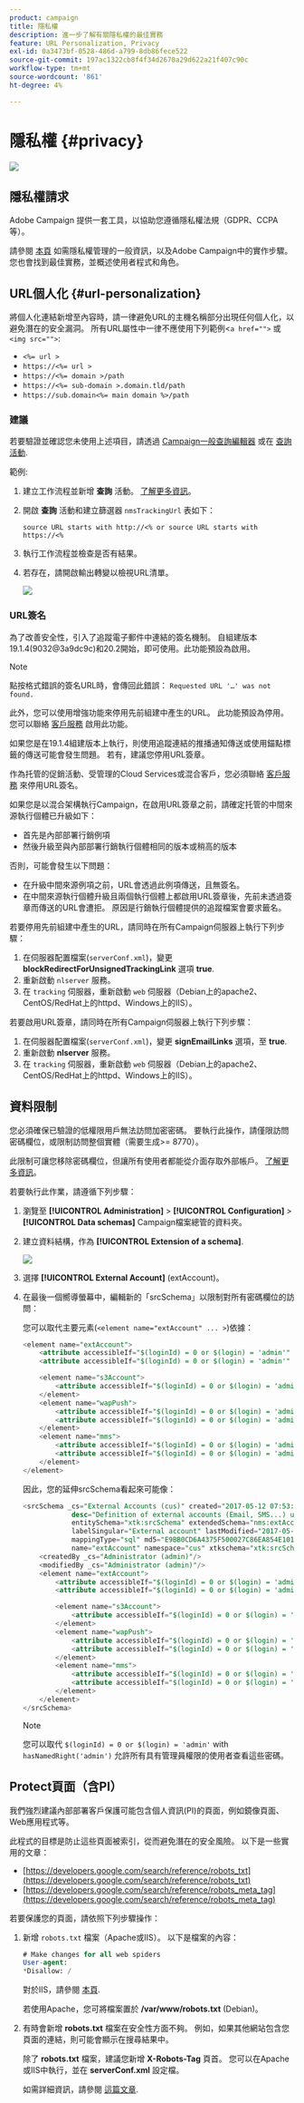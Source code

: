 ```yaml
---
product: campaign
title: 隱私權
description: 進一步了解有關隱私權的最佳實務
feature: URL Personalization, Privacy
exl-id: 0a3473bf-0528-486d-a799-8db86fece522
source-git-commit: 197ac1322cb8f4f34d2670a29d622a21f407c90c
workflow-type: tm+mt
source-wordcount: '861'
ht-degree: 4%

---
```


# 隱私權 {#privacy}

![](../../assets/v7-only.svg)

## 隱私權請求

Adobe Campaign 提供一套工具，以協助您遵循隱私權法規（GDPR、CCPA 等）。

請參閱 [本頁](../../platform/using/privacy-management.md) 如需隱私權管理的一般資訊，以及Adobe Campaign中的實作步驟。 您也會找到最佳實務，並概述使用者程式和角色。

## URL個人化 {#url-personalization}

將個人化連結新增至內容時，請一律避免URL的主機名稱部分出現任何個人化，以避免潛在的安全漏洞。 所有URL屬性中一律不應使用下列範例&lt;`a href="">` 或 `<img src="">`:

* `<%= url >`
* `https://<%= url >`
* `https://<%= domain >/path`
* `https://<%= sub-domain >.domain.tld/path`
* `https://sub.domain<%= main domain %>/path`

### 建議

若要驗證並確認您未使用上述項目，請透過 [Campaign一般查詢編輯器](../../platform/using/steps-to-create-a-query.md) 或在 [查詢活動](../../workflow/using/query.md).

範例:

1. 建立工作流程並新增 **查詢** 活動。 [了解更多資訊](../../workflow/using/query.md)。

1. 開啟 **查詢** 活動和建立篩選器 `nmsTrackingUrl` 表如下：

   `source URL starts with http://<% or source URL starts with https://<%`

1. 執行工作流程並檢查是否有結果。

1. 若存在，請開啟輸出轉變以檢視URL清單。

   ![](assets/privacy-query-dynamic-url.png)


### URL簽名

為了改善安全性，引入了追蹤電子郵件中連結的簽名機制。 自組建版本19.1.4(9032@3a9dc9c)和20.2開始，即可使用。此功能預設為啟用。

>[!NOTE]
>
>點按格式錯誤的簽名URL時，會傳回此錯誤： `Requested URL '…' was not found.`

此外，您可以使用增強功能來停用先前組建中產生的URL。 此功能預設為停用。 您可以聯絡 [客戶服務](https://helpx.adobe.com/tw/enterprise/admin-guide.html/enterprise/using/support-for-experience-cloud.ug.html) 啟用此功能。

如果您是在19.1.4組建版本上執行，則使用追蹤連結的推播通知傳送或使用錨點標籤的傳送可能會發生問題。 若有，建議您停用URL簽章。

作為托管的促銷活動、受管理的Cloud Services或混合客戶，您必須聯絡 [客戶服務](https://helpx.adobe.com/tw/enterprise/using/support-for-experience-cloud.html) 來停用URL簽名。

如果您是以混合架構執行Campaign，在啟用URL簽章之前，請確定托管的中間來源執行個體已升級如下：

* 首先是內部部署行銷例項
* 然後升級至與內部部署行銷執行個體相同的版本或稍高的版本

否則，可能會發生以下問題：

* 在升級中間來源例項之前，URL會透過此例項傳送，且無簽名。
* 在中間來源執行個體升級且兩個執行個體上都啟用URL簽章後，先前未透過簽章而傳送的URL會遭拒。 原因是行銷執行個體提供的追蹤檔案會要求籤名。

若要停用先前組建中產生的URL，請同時在所有Campaign伺服器上執行下列步驟：

1. 在伺服器配置檔案(`serverConf.xml`)，變更 **blockRedirectForUnsignedTrackingLink** 選項 **true**.
1. 重新啟動 `nlserver` 服務。
1. 在 `tracking` 伺服器，重新啟動 `web` 伺服器（Debian上的apache2、CentOS/RedHat上的httpd、Windows上的IIS）。

若要啟用URL簽章，請同時在所有Campaign伺服器上執行下列步驟：

1. 在伺服器配置檔案(`serverConf.xml`)，變更 **signEmailLinks** 選項，至 **true**.
1. 重新啟動 **nlserver** 服務。
1. 在 `tracking` 伺服器，重新啟動 `web` 伺服器（Debian上的apache2、CentOS/RedHat上的httpd、Windows上的IIS）。

## 資料限制

您必須確保已驗證的低權限用戶無法訪問加密密碼。 要執行此操作，請僅限訪問密碼欄位，或限制訪問整個實體（需要生成>= 8770）。

此限制可讓您移除密碼欄位，但讓所有使用者都能從介面存取外部帳戶。 [了解更多資訊](../../configuration/using/restricting-pii-view.md)。

若要執行此作業，請遵循下列步驟：

1. 瀏覽至 **[!UICONTROL Administration]** > **[!UICONTROL Configuration]** > **[!UICONTROL Data schemas]** Campaign檔案總管的資料夾。

1. 建立資料結構，作為 **[!UICONTROL Extension of a schema]**.

   ![](assets/privacy-data-restriction.png)

1. 選擇 **[!UICONTROL External Account]** (extAccount)。

1. 在最後一個嚮導螢幕中，編輯新的「srcSchema」以限制對所有密碼欄位的訪問：

   您可以取代主要元素(`<element name="extAccount" ... >`)依據：

   ```sql
   <element name="extAccount">
       <attribute accessibleIf="$(loginId) = 0 or $(login) = 'admin'" name="password"/>
       <attribute accessibleIf="$(loginId) = 0 or $(login) = 'admin'" name="clientSecret"/>
   
       <element name="s3Account">
           <attribute accessibleIf="$(loginId) = 0 or $(login) = 'admin'" name="awsSecret"/>
       </element>
       <element name="wapPush">
           <attribute accessibleIf="$(loginId) = 0 or $(login) = 'admin'" name="password"/>
           <attribute accessibleIf="$(loginId) = 0 or $(login) = 'admin'" name="clientSecret"/>
       </element>
       <element name="mms">
           <attribute accessibleIf="$(loginId) = 0 or $(login) = 'admin'" name="password"/>
           <attribute accessibleIf="$(loginId) = 0 or $(login) = 'admin'" name="clientSecret"/>
       </element>
   </element>
   ```

   因此，您的延伸srcSchema看起來可能像：

   ```sql
   <srcSchema _cs="External Accounts (cus)" created="2017-05-12 07:53:49.691Z" createdBy-id="0"
               desc="Definition of external accounts (Email, SMS...) used by the modules"
               entitySchema="xtk:srcSchema" extendedSchema="nms:extAccount" img="" label="External Accounts"
               labelSingular="External account" lastModified="2017-05-12 08:33:49.365Z"
               mappingType="sql" md5="E9BB0CD6A4375F500027C86EA854E101" modifiedBy-id="0"
               name="extAccount" namespace="cus" xtkschema="xtk:srcSchema">
       <createdBy _cs="Administrator (admin)"/>
       <modifiedBy _cs="Administrator (admin)"/>
       <element name="extAccount">
           <attribute accessibleIf="$(loginId) = 0 or $(login) = 'admin'" name="password"/>
           <attribute accessibleIf="$(loginId) = 0 or $(login) = 'admin'" name="clientSecret"/>
   
           <element name="s3Account">
               <attribute accessibleIf="$(loginId) = 0 or $(login) = 'admin'" name="awsSecret"/>
           </element>
           <element name="wapPush">
               <attribute accessibleIf="$(loginId) = 0 or $(login) = 'admin'" name="password"/>
               <attribute accessibleIf="$(loginId) = 0 or $(login) = 'admin'" name="clientSecret"/>
           </element>
           <element name="mms">
               <attribute accessibleIf="$(loginId) = 0 or $(login) = 'admin'" name="password"/>
               <attribute accessibleIf="$(loginId) = 0 or $(login) = 'admin'" name="clientSecret"/>
           </element>
       </element>
   </srcSchema>    
   ```

   >[!NOTE]
   >
   >您可以取代 `$(loginId) = 0 or $(login) = 'admin'` with `hasNamedRight('admin')` 允許所有具有管理員權限的使用者查看這些密碼。

## Protect頁面（含PI）

我們強烈建議內部部署客戶保護可能包含個人資訊(PI)的頁面，例如鏡像頁面、Web應用程式等。

此程式的目標是防止這些頁面被索引，從而避免潛在的安全風險。 以下是一些實用的文章：

* [https://developers.google.com/search/reference/robots_txt](https://developers.google.com/search/reference/robots_txt)
* [https://developers.google.com/search/reference/robots_meta_tag](https://developers.google.com/search/reference/robots_meta_tag)

若要保護您的頁面，請依照下列步驟操作：

1. 新增 `robots.txt` 檔案（Apache或IIS）。 以下是檔案的內容：

   ```sql
   # Make changes for all web spiders
   User-agent:
   *Disallow: /
   ```

   對於IIS，請參閱 [本頁](https://docs.microsoft.com/en-us/iis/extensions/iis-search-engine-optimization-toolkit/managing-robotstxt-and-sitemap-files).

   若使用Apache，您可將檔案置於 **/var/www/robots.txt** (Debian)。

1. 有時會新增 **robots.txt** 檔案在安全性方面不夠。 例如，如果其他網站包含您頁面的連結，則可能會顯示在搜尋結果中。

   除了 **robots.txt** 檔案，建議您新增 **X-Robots-Tag** 頁首。 您可以在Apache或IIS中執行，並在 **serverConf.xml** 設定檔。

   如需詳細資訊，請參閱 [這篇文章](https://developers.google.com/search/reference/robots_meta_tag).
